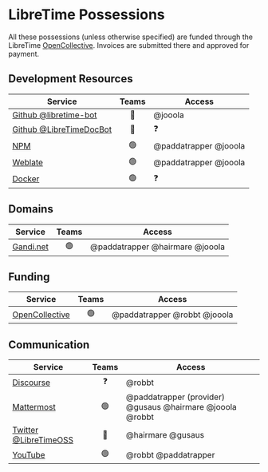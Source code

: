 # LibreTime Possessions

All these possessions (unless otherwise specified) are funded through the
LibreTime [OpenCollective](https://opencollective.com/libretime). Invoices are
submitted there and approved for payment.

## Development Resources

| Service                                                       |     Teams      | Access                |
| ------------------------------------------------------------- | :------------: | --------------------- |
| [Github @libretime-bot](https://github.com/libretime-bot)     |  :red_circle:  | @jooola               |
| [Github @LibreTimeDocBot](https://github.com/LibreTimeDocBot) |  :red_circle:  | :question:            |
| [NPM](https://www.npmjs.com/org/libretime)                    | :green_circle: | @paddatrapper @jooola |
| [Weblate](https://hosted.weblate.org/projects/libretime/)     | :green_circle: | @paddatrapper @jooola |
| [Docker](https://hub.docker.com/u/libretime)                  | :green_circle: | :question:            |

## Domains

| Service                             |     Teams      | Access                          |
| ----------------------------------- | :------------: | ------------------------------- |
| [Gandi.net](https://www.gandi.net/) | :green_circle: | @paddatrapper @hairmare @jooola |

## Funding

| Service                                                |     Teams      | Access                       |
| ------------------------------------------------------ | :------------: | ---------------------------- |
| [OpenCollective](https://opencollective.com/libretime) | :green_circle: | @paddatrapper @robbt @jooola |

## Communication

| Service                                                             |     Teams      | Access                                                    |
| ------------------------------------------------------------------- | :------------: | --------------------------------------------------------- |
| [Discourse](https://discourse.libretime.org/)                       |   :question:   | @robbt                                                    |
| [Mattermost](https://chat.libretime.org/)                           | :green_circle: | @paddatrapper (provider) @gusaus @hairmare @jooola @robbt |
| [Twitter @LibreTimeOSS](https://twitter.com/LibreTimeOSS)           |  :red_circle:  | @hairmare @gusaus                                         |
| [YouTube](https://www.youtube.com/channel/UC-MA9GzkTb8th1YlDmF0NfA) | :green_circle: | @robbt @paddatrapper                                      |

